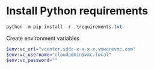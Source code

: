 # Install Python requirements

```powershell
python -m pip install -r .\requirements.txt
```

Create environment variables
```powershell
$env:vc_url="vcenter.sddc-x-x-x-x.vmwarevmc.com"
$env:vc_username="cloudadmin@vmc.local"
$env:vc_password=""
```
